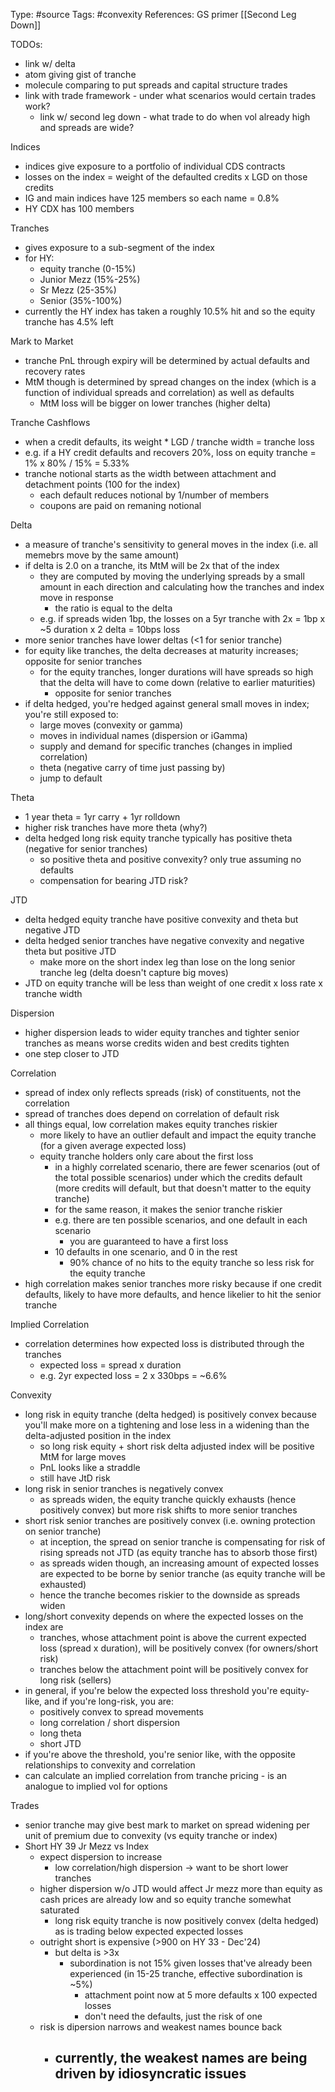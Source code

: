 Type: #source 
Tags: #convexity 
References: GS primer
[[Second Leg Down]]

TODOs:
- link w/ delta
- atom giving gist of tranche
- molecule comparing to put spreads and capital structure trades
- link with trade framework - under what scenarios would certain trades work?
	- link w/ second leg down - what trade to do when vol already high and spreads are wide?

Indices
- indices give exposure to a portfolio of individual CDS contracts
- losses on the index = weight of the defaulted credits x LGD on those credits 
- IG and main indices have 125 members so each name = 0.8%
- HY CDX has 100 members

Tranches
- gives exposure to a sub-segment of the index
- for HY:
	- equity tranche (0-15%)
	- Junior Mezz (15%-25%)
	- Sr Mezz (25-35%)
	- Senior (35%-100%)
- currently the HY index has taken a roughly 10.5% hit and so the equity tranche has 4.5% left



Mark to Market
- tranche PnL through expiry will be determined by actual defaults and recovery rates
- MtM though is determined by spread changes on the index (which is a function of individual spreads and correlation) as well as defaults
	- MtM loss will be bigger on lower tranches (higher delta)

Tranche Cashflows
- when a credit defaults, its weight * LGD / tranche width = tranche loss
- e.g. if a HY credit defaults and recovers 20%, loss on equity tranche = 1% x 80% / 15% = 5.33% 
- tranche notional starts as the width between attachment and detachment points (100 for the index)
	- each default reduces notional by 1/number of members
	- coupons are paid on remaning notional 

Delta
- a measure of tranche's sensitivity to general moves in the index (i.e. all memebrs move by the same amount)
- if delta is 2.0 on a tranche, its MtM will be 2x that of the index
	- they are computed by moving the underlying spreads by a small amount  in each direction and calculating how the tranches and index move in response 
		- the ratio is equal to the delta 
	- e.g. if spreads widen 1bp, the losses on a 5yr tranche with 2x = 1bp x ~5 duration x 2 delta = 10bps loss 
- more senior tranches have lower deltas (<1 for senior tranche)
- for equity like tranches, the delta decreases at maturity increases; opposite for senior tranches
	- for the equity tranches, longer durations will have spreads so high that the delta will have to come down (relative to earlier maturities)
		- opposite for senior tranches 
- if delta hedged, you're hedged against general small moves in index; you're still exposed to:
	- large moves (convexity or gamma)
	- moves in individual names (dispersion or iGamma)
	- supply and demand for specific tranches (changes in implied correlation)
	- theta (negative carry of time just passing by)
	- jump to default
	


Theta
- 1 year theta = 1yr carry + 1yr rolldown 
- higher risk tranches have more theta (why?)
- delta hedged long risk equity tranche typically has positive theta (negative for senior tranches)
	- so positive theta and positive convexity? only true assuming no defaults
	- compensation for bearing JTD risk?
	
JTD
- delta hedged equity tranche have positive convexity and theta but negative JTD
- delta hedged senior tranches have negative convexity and negative theta but positive JTD 
	- make more on the short index leg than lose on the long senior tranche leg (delta doesn't capture big moves)
- JTD on equity tranche will be less than weight of one credit x loss rate x tranche width

 Dispersion
 - higher dispersion leads to wider equity tranches and tighter senior tranches as means worse credits widen and best credits tighten 
 - one step closer to JTD

Correlation
- spread of index only reflects spreads (risk) of constituents, not the correlation
- spread of tranches does depend on correlation of default risk
- all things equal, low correlation makes equity tranches riskier
	- more likely to have an outlier default and impact the equity tranche (for a given average expected loss)
	- equity tranche holders only care about the first loss
		- in a highly correlated scenario, there are fewer scenarios (out of the total possible scenarios) under which the credits default (more credits will default, but that doesn't matter to the equity tranche)
		- for the same reason, it makes the senior tranche riskier
		- e.g. there are ten possible scenarios, and one default in each scenario
			- you are guaranteed to have a first loss
		- 10 defaults in one scenario, and 0 in the rest 
			- 90% chance of no hits to the equity tranche so less risk for the equity tranche 
- high correlation makes senior tranches more risky because if one credit defaults, likely to have more defaults, and hence likelier to hit the senior tranche 

Implied Correlation
- correlation determines how expected loss is distributed through the tranches
	- expected loss = spread x duration 
	- e.g. 2yr expected loss = 2 x 330bps = ~6.6%


Convexity
- long risk in equity tranche (delta hedged) is positively convex because you'll make more on a tightening and lose less in a widening than the delta-adjusted position in the index
	- so long risk equity + short risk delta adjusted index will be positive MtM for large moves 
	- PnL looks like a straddle 
	- still have JtD risk
- long risk in senior tranches is negatively convex
	- as spreads widen, the equity tranche quickly exhausts (hence positively convex) but more risk shifts to more senior tranches 
- short risk senior tranches are positively convex (i.e. owning protection on senior tranche)
	- at inception, the spread on senior tranche is compensating for risk of rising spreads not JTD (as equity tranche has to absorb those first)
	- as spreads widen though, an increasing amount of expected losses are expected to be borne by senior tranche (as equity tranche will be exhausted)
	- hence the tranche becomes riskier to the downside as spreads widen 
- long/short convexity depends on where the expected losses on the index are
	- tranches, whose attachment point is above the current expected loss (spread x duration), will be positively convex (for owners/short risk)		
	- tranches below the attachment point will be positively convex for long risk (sellers)
- in general, if you're below the expected loss threshold you're equity-like, and if you're long-risk, you are:
	- positively convex to spread movements
	- long correlation / short dispersion
	- long theta
	- short JTD
- if you're above the threshold, you're senior like, with the opposite relationships to convexity and correlation 
- can calculate an implied correlation from tranche pricing - is an analogue to implied vol for options

Trades
- senior tranche may give best mark to market on spread widening per unit of premium due to convexity (vs equity tranche or index)
- Short HY 39 Jr Mezz vs Index
	- expect dispersion to increase
		- low correlation/high dispersion -> want to be short lower tranches 
	- higher dispersion w/o JTD would affect Jr mezz more than equity as cash prices are already low and so equity tranche somewhat saturated
		- long risk equity tranche is now positively convex (delta hedged) as is trading below expected expected losses
	- outright short is expensive (>900 on HY 33 - Dec'24)
		- but delta is >3x
			- subordination is not 15% given losses that've already been experienced (in 15-25 tranche, effective subordination is ~5%)
				- attachment point now at 5 more defaults x 100 expected losses
				- don't need the defaults, just the risk of one 
	- risk is dipersion narrows and weakest names bounce back
		- currently, the weakest names are being driven by idiosyncratic issues
			- 